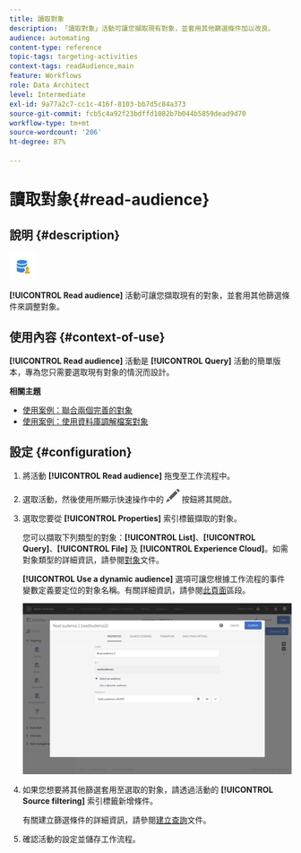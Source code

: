 ```yaml
---
title: 讀取對象
description: 「讀取對象」活動可讓您擷取現有對象，並套用其他篩選條件加以改良。
audience: automating
content-type: reference
topic-tags: targeting-activities
context-tags: readAudience,main
feature: Workflows
role: Data Architect
level: Intermediate
exl-id: 9a77a2c7-cc1c-416f-8103-bb7d5c84a373
source-git-commit: fcb5c4a92f23bdffd1082b7b044b5859dead9d70
workflow-type: tm+mt
source-wordcount: '206'
ht-degree: 87%

---
```


# 讀取對象{#read-audience}

## 說明 {#description}

![](assets/prefill.png)

**[!UICONTROL Read audience]** 活動可讓您擷取現有的對象，並套用其他篩選條件來調整對象。

## 使用內容 {#context-of-use}

**[!UICONTROL Read audience]** 活動是 **[!UICONTROL Query]** 活動的簡單版本，專為您只需要選取現有對象的情況而設計。

**相關主題**

* [使用案例：聯合兩個完善的對象](../../automating/using/union-on-two-refined-audiences.md)
* [使用案例：使用資料庫調解檔案對象](../../automating/using/reconcile-file-audience-with-database.md)

## 設定 {#configuration}

1. 將活動 **[!UICONTROL Read audience]** 拖曳至工作流程中。
1. 選取活動，然後使用所顯示快速操作中的 ![](assets/edit_darkgrey-24px.png) 按鈕將其開啟。
1. 選取您要從 **[!UICONTROL Properties]** 索引標籤擷取的對象。

   您可以擷取下列類型的對象：**[!UICONTROL List]**、**[!UICONTROL Query]**、**[!UICONTROL File]** 及 **[!UICONTROL Experience Cloud]**。如需對象類型的詳細資訊，請參閱[對象](../../audiences/using/about-audiences.md)文件。

   **[!UICONTROL Use a dynamic audience]** 選項可讓您根據工作流程的事件變數定義要定位的對象名稱。有關詳細資訊，請參閱[此頁面](../../automating/using/customizing-workflow-external-parameters.md)區段。

   ![](assets/readaudience_activity1.png)

1. 如果您想要將其他篩選套用至選取的對象，請透過活動的 **[!UICONTROL Source filtering]** 索引標籤新增條件。

   有關建立篩選條件的詳細資訊，請參閱[建立查詢](../../automating/using/editing-queries.md#creating-queries)文件。

1. 確認活動的設定並儲存工作流程。
